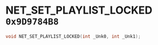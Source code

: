 # NET_SET_PLAYLIST_LOCKED `0x9D9784B8`

```cpp
void NET_SET_PLAYLIST_LOCKED(int _Unk0, int _Unk1);
```